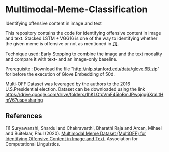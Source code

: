 # Multimodal-Meme-Classification
Identifying offensive content in image and text


This repository contains the code for identifying offensive content in image and text. Stacked LSTM + VGG16 is one of the way to identifying whether the given meme is offensive or not as mentioned in [[1]](#1).

Technique used: Early Stopping to combine the image and the text modality and compare it with text- and an image-only baseline.

Prerequisite : Download the file "http://nlp.stanford.edu/data/glove.6B.zip" for before the execution of Glove Embedding of 50d.

Multi-OFF Dataset was leveraged by the authors to the 2016 U.S.Presidential election.
Dataset can be downloaded using the link https://drive.google.com/drive/folders/1hKLOtpVmF45IoBmJPwojgq6XraLtHmV6?usp=sharing

## References
<a id="1">[1]</a> 
Suryawanshi, Shardul and Chakravarthi, Bharathi Raja and Arcan, Mihael and Buitelaar, Paul (2020). 
[Multimodal Meme Dataset (MultiOFF) for Identifying Offensive Content in Image and Text.](https://www.aclweb.org/anthology/2020.trac-1.6.pdf)
Association for Computational Linguistics.
